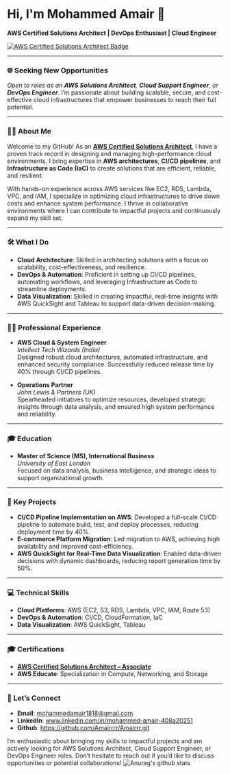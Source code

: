 # Hi, I'm Mohammed Amair 👋  
**AWS Certified Solutions Architect | DevOps Enthusiast | Cloud Engineer**

[![AWS Certified Solutions Architect Badge](images/aws-certified-solutions-architect.png)](https://www.credly.com/badges/b729496b-5887-4978-803a-7af3f26b6b7a/public_url)

---

### 🌐 Seeking New Opportunities
*Open to roles as an **AWS Solutions Architect**, **Cloud Support Engineer**, or **DevOps Engineer**.* I’m passionate about building scalable, secure, and cost-effective cloud infrastructures that empower businesses to reach their full potential.

---

### 👨‍💻 About Me
Welcome to my GitHub! As an **[AWS Certified Solutions Architect](https://www.credly.com/badges/b729496b-5887-4978-803a-7af3f26b6b7a/public_url)**, I have a proven track record in designing and managing high-performance cloud environments. I bring expertise in **AWS architectures**, **CI/CD pipelines**, and **Infrastructure as Code (IaC)** to create solutions that are efficient, reliable, and resilient.

With hands-on experience across AWS services like EC2, RDS, Lambda, VPC, and IAM, I specialize in optimizing cloud infrastructures to drive down costs and enhance system performance. I thrive in collaborative environments where I can contribute to impactful projects and continuously expand my skill set.

---

### 🛠️ What I Do

- **Cloud Architecture**: Skilled in architecting solutions with a focus on scalability, cost-effectiveness, and resilience.
- **DevOps & Automation**: Proficient in setting up CI/CD pipelines, automating workflows, and leveraging Infrastructure as Code to streamline deployments.
- **Data Visualization**: Skilled in creating impactful, real-time insights with AWS QuickSight and Tableau to support data-driven decision-making.

---

### 🧑‍💼 Professional Experience

- **AWS Cloud & System Engineer**  
  *Intellect Tech Wizards (India)*  
  Designed robust cloud architectures, automated infrastructure, and enhanced security compliance. Successfully reduced release time by 40% through CI/CD pipelines.

- **Operations Partner**  
  *John Lewis & Partners (UK)*  
  Spearheaded initiatives to optimize resources, developed strategic insights through data analysis, and ensured high system performance and reliability.

---

### 🎓 Education

- **Master of Science (MS), International Business**  
  *University of East London*  
  Focused on data analysis, business intelligence, and strategic ideas to support organizational growth.

---

### 🌟 Key Projects

- **CI/CD Pipeline Implementation on AWS**: Developed a full-scale CI/CD pipeline to automate build, test, and deploy processes, reducing deployment time by 40%.
- **E-commerce Platform Migration**: Led migration to AWS, achieving high availability and improved cost-efficiency.
- **AWS QuickSight for Real-Time Data Visualization**: Enabled data-driven decisions with dynamic dashboards, reducing report generation time by 50%.

---

### 💻 Technical Skills

- **Cloud Platforms**: AWS (EC2, S3, RDS, Lambda, VPC, IAM, Route 53)
- **DevOps & Automation**: CI/CD, CloudFormation, IaC
- **Data Visualization**: AWS QuickSight, Tableau

---

### 🎓 Certifications

- **[AWS Certified Solutions Architect – Associate](https://www.credly.com/badges/b729496b-5887-4978-803a-7af3f26b6b7a/public_url)**
- **AWS Educate**: Specialization in Compute, Networking, and Storage

---

### 🤝 Let’s Connect

- **Email**: mohammedamair1818@gmail.com
- **LinkedIn**: www.linkedin.com/in/mohammed-amair-408a20251
- **Github**: https://github.com/Amairrrr/Amairrr.git

I’m enthusiastic about bringing my skills to impactful projects and am actively looking for AWS Solutions Architect, Cloud Support Engineer, or DevOps Engineer roles. Don’t hesitate to reach out if you’d like to discuss opportunities or potential collaborations!
![Anurag's github stats](https://github-readme-stats.vercel.app/api?username=amairrrr&count_private=true)

